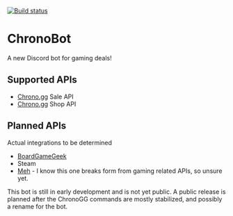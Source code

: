 [![Build status](https://ci.appveyor.com/api/projects/status/qnysbaiocgi5erht?svg=true)](https://ci.appveyor.com/project/walkerboh/chronobot)
# ChronoBot
A new Discord bot for gaming deals!

## Supported APIs
+ [Chrono.gg](https://www.chrono.gg) Sale API
+ [Chrono.gg](https://www.chrono.gg) Shop API

## Planned APIs
Actual integrations to be determined
+ [BoardGameGeek](https://boardgamegeek.com)
+ Steam
+ [Meh](https://meh.com/) - I know this one breaks form from gaming related APIs, so unsure yet.

This bot is still in early development and is not yet public. A public release is planned after the ChronoGG commands are mostly stabilized, and possibly a rename for the bot.

